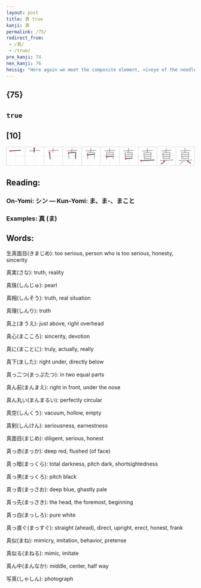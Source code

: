 ```yaml
---
layout: post
title: 真 true
kanji: 真
permalink: /75/
redirect_from:
 - /真/
 - /true/
pre_kanji: 74
nex_kanji: 76
heisig: "Here again we meet the composite element, <i>eye of the needle</i>, which here combines with <i>tool</i> to give us a measure of what is <b>true</b> and what is not."
---
```


## {75}

## `true`

## [10]

<div class="stroke"><img src="../images/E79C9F.png" /></div>

## Reading:

### On-Yomi: シン &mdash; Kun-Yomi: ま、ま-、まこと

### Examples: 真 (ま)

## Words:

生真面目(きまじめ): too serious, person who is too serious, honesty, sincerity

真実(さな): truth, reality

真珠(しんじゅ): pearl

真相(しんそう): truth, real situation

真理(しんり): truth

真上(まうえ): just above, right overhead

真心(まこころ): sincerity, devotion

真に(まことに): truly, actually, really

真下(ました): right under, directly below

真っ二つ(まっぷたつ): in two equal parts

真ん前(まんまえ): right in front, under the nose

真ん丸い(まんまるい): perfectly circular

真空(しんくう): vacuum, hollow, empty

真剣(しんけん): seriousness, earnestness

真面目(まじめ): diligent, serious, honest

真っ赤(まっか): deep red, flushed (of face)

真っ暗(まっくら): total darkness, pitch dark, shortsightedness

真っ黒(まっくろ): pitch black

真っ青(まっさお): deep blue, ghastly pale

真っ先(まっさき): the head, the foremost, beginning

真っ白(まっしろ): pure white

真っ直ぐ(まっすぐ): straight (ahead), direct, upright, erect, honest, frank

真似(まね): mimicry, imitation, behavior, pretense

真似る(まねる): mimic, imitate

真ん中(まんなか): middle, center, half way

写真(しゃしん): photograph
